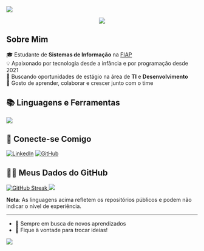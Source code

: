 <img src="https://capsule-render.vercel.app/api?type=waving&height=90&color=0:93FB9D,100:09C7FB" />

<p align="center">
  <a href="https://git.io/typing-svg">
    <img src="https://readme-typing-svg.demolab.com?font=JettBrains+Mono&duration=5100&pause=1000&color=F7F7F6&center=true&vCenter=true&width=435&lines=Olá%2C+eu+sou+o+Fabio+Henrique+%F0%9F%91%8B" />
  </a>
</p>

## Sobre Mim

🎓 Estudante de **Sistemas de Informação** na [FIAP](https://www.fiap.com.br/) <br>
💡 Apaixonado por tecnologia desde a infância e por programação desde 2021 <br>
🚀 Buscando oportunidades de estágio na área de **TI** e **Desenvolvimento** <br>
🤝 Gosto de aprender, colaborar e crescer junto com o time <br>

## 📚 Linguagens e Ferramentas

<p align="left">
  <a href="https://skillicons.dev">
    <img src="https://skillicons.dev/icons?i=py,html,css,js,react,nodejs,java,mysql&theme=dark" />
  </a>
</p>

## 📎 Conecte-se Comigo

[![LinkedIn](https://img.shields.io/badge/LinkedIn-0A66C2?style=for-the-badge&logo=linkedin&logoColor=white)](https://www.linkedin.com/in/fabiohnardella/)
[![GitHub](https://img.shields.io/badge/GitHub-181717?style=for-the-badge&logo=github&logoColor=white)](https://github.com/FabioHNardella)

## 👨‍💻 Meus Dados do GitHub

<p align="left">
  <a href="https://git.io/streak-stats">
    <img src="https://streak-stats.demolab.com?user=FabioHNardella&theme=gotham&hide_border=true&exclude_days=Sun" alt="GitHub Streak" />
  </a>
  <img src="https://github-readme-stats.vercel.app/api/top-langs/?username=FabioHNardella&theme=gotham&hide_border=true&include_all_commits=true&count_private=true&layout=compact&border_radius=30" />
</p>

**Nota**: As linguagens acima refletem os repositórios públicos e podem não indicar o nível de experiência.

---

- 🌱 Sempre em busca de novos aprendizados  
- 💬 Fique à vontade para trocar ideias!

<img src="https://capsule-render.vercel.app/api?type=waving&height=90&color=0:93FB9D,100:09C7FB&reversal=true&descAlignY=0&descAlign=100&section=footer" />
